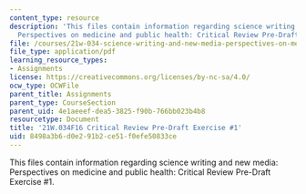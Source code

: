 ```yaml
---
content_type: resource
description: 'This files contain information regarding science writing and new media:
  Perspectives on medicine and public health: Critical Review Pre-Draft Exercise #1.'
file: /courses/21w-034-science-writing-and-new-media-perspectives-on-medicine-and-public-health-fall-2016/8498a3b6d0e291b2ce51f0efe50833ce_MIT21W_034F16_CritRevPD1.pdf
file_type: application/pdf
learning_resource_types:
- Assignments
license: https://creativecommons.org/licenses/by-nc-sa/4.0/
ocw_type: OCWFile
parent_title: Assignments
parent_type: CourseSection
parent_uid: 4e1aeeef-dea5-3825-f90b-766bb023b4b8
resourcetype: Document
title: '21W.034F16 Critical Review Pre-Draft Exercise #1'
uid: 8498a3b6-d0e2-91b2-ce51-f0efe50833ce
---
```

This files contain information regarding science writing and new media: Perspectives on medicine and public health: Critical Review Pre-Draft Exercise #1.